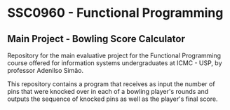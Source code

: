 # SSC0960 - Functional Programming
## Main Project - Bowling Score Calculator

Repository for the main evaluative project for the Functional Programming course offered for information systems undergraduates at ICMC - USP, by professor Adenilso Simão.

This repository contains a program that receives as input the number of pins that were knocked over in each of a bowling player's rounds and outputs the sequence of knocked pins as well as the player's final score.
